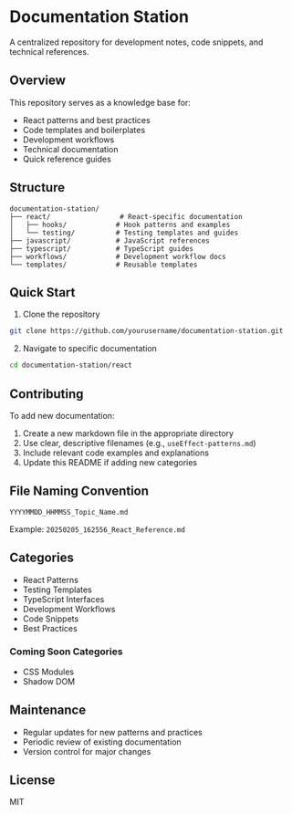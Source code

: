 # Documentation Station

A centralized repository for development notes, code snippets, and technical references.

## Overview
This repository serves as a knowledge base for:
- React patterns and best practices
- Code templates and boilerplates
- Development workflows
- Technical documentation
- Quick reference guides

## Structure
```
documentation-station/
├── react/                 # React-specific documentation
│   ├── hooks/            # Hook patterns and examples
│   └── testing/          # Testing templates and guides
├── javascript/           # JavaScript references
├── typescript/           # TypeScript guides
├── workflows/            # Development workflow docs
└── templates/            # Reusable templates
```

## Quick Start
1. Clone the repository
```bash
git clone https://github.com/yourusername/documentation-station.git
```

2. Navigate to specific documentation
```bash
cd documentation-station/react
```

## Contributing
To add new documentation:
1. Create a new markdown file in the appropriate directory
2. Use clear, descriptive filenames (e.g., `useEffect-patterns.md`)
3. Include relevant code examples and explanations
4. Update this README if adding new categories

## File Naming Convention
```
YYYYMMDD_HHMMSS_Topic_Name.md
```

Example: `20250205_162556_React_Reference.md`

## Categories
- React Patterns
- Testing Templates
- TypeScript Interfaces
- Development Workflows
- Code Snippets
- Best Practices

### Coming Soon Categories
- CSS Modules
- Shadow DOM

## Maintenance
- Regular updates for new patterns and practices
- Periodic review of existing documentation
- Version control for major changes

## License
MIT
